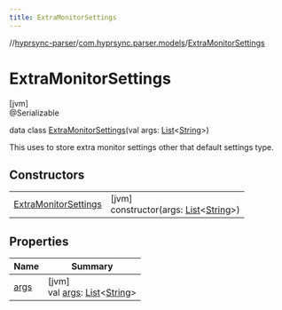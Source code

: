 ```yaml
---
title: ExtraMonitorSettings
---
```

//[hyprsync-parser](../../../index.html)/[com.hyprsync.parser.models](../index.html)/[ExtraMonitorSettings](index.html)



# ExtraMonitorSettings



[jvm]\
@Serializable



data class [ExtraMonitorSettings](index.html)(val args: [List](https://kotlinlang.org/api/core/kotlin-stdlib/kotlin.collections/-list/index.html)&lt;[String](https://kotlinlang.org/api/core/kotlin-stdlib/kotlin/-string/index.html)&gt;)

This uses to store extra monitor settings other that default settings type.



## Constructors


| | |
|---|---|
| [ExtraMonitorSettings](-extra-monitor-settings.html) | [jvm]<br>constructor(args: [List](https://kotlinlang.org/api/core/kotlin-stdlib/kotlin.collections/-list/index.html)&lt;[String](https://kotlinlang.org/api/core/kotlin-stdlib/kotlin/-string/index.html)&gt;) |


## Properties


| Name | Summary |
|---|---|
| [args](args.html) | [jvm]<br>val [args](args.html): [List](https://kotlinlang.org/api/core/kotlin-stdlib/kotlin.collections/-list/index.html)&lt;[String](https://kotlinlang.org/api/core/kotlin-stdlib/kotlin/-string/index.html)&gt; |
